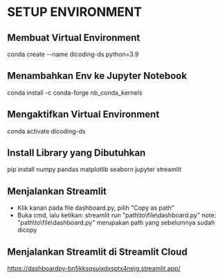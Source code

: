 # SETUP ENVIRONMENT 

## Membuat Virtual Environment
conda create --name dicoding-ds python=3.9

## Menambahkan Env ke Jupyter Notebook
conda install -c conda-forge nb_conda_kernels

## Mengaktifkan Virtual Environment
conda activate dicoding-ds

## Install Library yang Dibutuhkan
pip install numpy pandas matplotlib seaborn jupyter streamlit

## Menjalankan Streamlit
- Klik kanan pada file dashboard.py, pilih "Copy as path"
- Buka cmd, lalu ketikan: streamlit run "path\to\file\dashboard.py"
note: "path\to\file\dashboard.py" merupakan path yang sebelumnya sudah dicopy

## Menjalankan Streamlit di Streamlit Cloud
https://dashboardpy-bn5kksqsujxdxsptx4nejg.streamlit.app/

